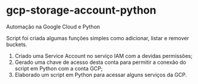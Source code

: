 # gcp-storage-account-python
Automação na Google Cloud e Python

Script foi criada algumas funções simples como adicionar, listar e remover buckets.

01) Criado uma Service Account no serviço IAM com a devidas permissões;
02) Gerado uma chave de acesso desta conta para permitir a conexão do script em Python com a conta GCP;
03) Elaborado um script em Python para acessar alguns serviços da GCP.

